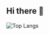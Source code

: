 ## Hi there 👋

![Top Langs](https://github-readme-stats.vercel.app/api/top-langs/?username=Hi-Tech-Mechanic&layout=compact&hide=ShaderLab,tcl&langs_count=20)

<!--
**Hi-Tech-Mechanic/Hi-Tech-Mechanic** is a ✨ _special_ ✨ repository because its `README.md` (this file) appears on your GitHub profile.

Here are some ideas to get you started:

- 🔭 I’m currently working on ...
- 🌱 I’m currently learning ...
- 👯 I’m looking to collaborate on ...
- 🤔 I’m looking for help with ...
- 💬 Ask me about ...
- 📫 How to reach me: ...
- 😄 Pronouns: ...
- ⚡ Fun fact: ...
-->
